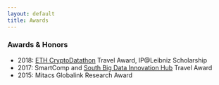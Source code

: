 ```yaml
---
layout: default
title: Awards
---
```


### Awards & Honors 

* 2018: [ETH CryptoDatathon](https://www.cryptodatathon.com/) Travel Award, IP@Leibniz Scholarship
* 2017: SmartComp and [South Big Data Innovation Hub](https://southbigdatahub.org/2017/07/26/mobile-health-workshop-sparks-ideas-for-future-research/) Travel Award
* 2015: Mitacs Globalink Research Award


